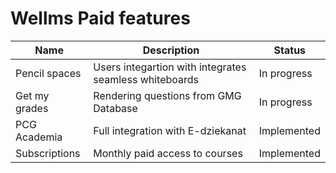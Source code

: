 # Wellms Paid features

| Name          | Description                                            | Status      |
| ------------- | ------------------------------------------------------ | ----------- |
| Pencil spaces | Users integartion with integrates seamless whiteboards | In progress |
| Get my grades | Rendering questions from GMG Database                  | In progress |
| PCG Academia  | Full integration with E-dziekanat                      | Implemented |
| Subscriptions | Monthly paid access to courses                         | Implemented |

